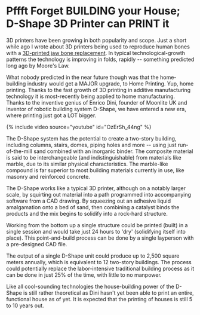 # Pffft Forget BUILDING your House; D-Shape 3D Printer can PRINT it

3D printers have been growing in both popularity and scope. Just a short while ago I wrote about 3D printers being used to reproduce human bones with a [3D-printed jaw bone replacement](/2012/3d-printer-gives-woman-brand-new-jawbone/). In typical technological-growth patterns the technology is improving in folds, rapidly -- something predicted long ago by Moore's Law. 

What nobody predicted in the near future though was that the home-building industry would get a MAJOR upgrade, to Home Printing. Yup, home printing. Thanks to the fast growth of 3D printing in additive manufacturing technology it is most-recently being applied to home manufacturing. Thanks to the inventive genius of Enrico Dini, founder of Moonlite UK and inventor of robotic building system D-Shape, we have entered a new era, where printing just got a LOT bigger.

{% include video source="youtube" id="OzErSh_44ng" %}

The D-Shape system has the potential to create a two-story building, including columns, stairs, domes, piping holes and more -- using just run-of-the-mill sand combined with an inorganic binder. The composite material is said to be interchangeable (and indistinguishable) from materials like marble, due to its similar physical characteristics. The marble-like compound is far superior to most building materials currently in use, like masonry and reinforced concrete. 

The D-Shape works like a typical 3D printer, although on a notably larger scale, by squirting out material into a path programmed into accompanying software from a CAD drawing. By squeezing out an adhesive liquid amalgamation onto a bed of sand, then combining a catalyst binds the products and the mix begins to solidify into a rock-hard structure. 

Working from the bottom up a single structure could be printed (built) in a single session and would take just 24 hours to 'dry' (solidifying itself into place). This point-and-build process can be done by a single layperson with a pre-designed CAD file.

The output of a single D-Shape unit could produce up to 2,500 square meters annually, which is equivalent to 12 two-story buildings. The process could potentially replace the labor-intensive traditional building process as it can be done in just 25% of the time, with little to no manpower. 

Like all cool-sounding technologies the house-building power of the D-Shape is still rather theoretical as Dini hasn't yet been able to print an entire, functional house as of yet. It is expected that the printing of houses is still 5 to 10 years out.

